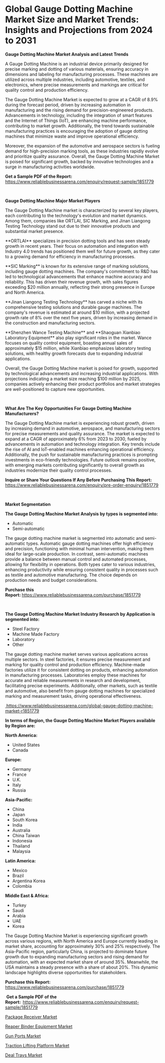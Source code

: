 <p><h1>Global Gauge Dotting Machine Market Size and Market Trends: Insights and Projections from 2024 to 2031</h1></p><p><strong>Gauge Dotting Machine Market Analysis and Latest Trends</strong></p>
<p><p>A Gauge Dotting Machine is an industrial device primarily designed for precise marking and dotting of various materials, ensuring accuracy in dimensions and labeling for manufacturing processes. These machines are utilized across multiple industries, including automotive, textiles, and electronics, where precise measurements and markings are critical for quality control and production efficiency.</p><p>The Gauge Dotting Machine Market is expected to grow at a CAGR of 8.9% during the forecast period, driven by increasing automation in manufacturing and the rising demand for precision-engineered products. Advancements in technology, including the integration of smart features and the Internet of Things (IoT), are enhancing machine performance, contributing to market growth. Additionally, the trend towards sustainable manufacturing practices is encouraging the adoption of gauge dotting machines that minimize waste and improve operational efficiency.</p><p>Moreover, the expansion of the automotive and aerospace sectors is fueling demand for high-precision marking tools, as these industries rapidly evolve and prioritize quality assurance. Overall, the Gauge Dotting Machine Market is poised for significant growth, backed by innovative technologies and a surge in manufacturing activities worldwide.</p></p>
<p><strong>Get a Sample PDF of the Report:&nbsp;</strong> <a href="https://www.reliablebusinessarena.com/enquiry/request-sample/1851779?utm_campaign=1288&utm_medium=2&utm_source=Github&utm_content=ia&utm_term=18102024&utm_id=gauge-dotting-machine">https://www.reliablebusinessarena.com/enquiry/request-sample/1851779</a></p>
<p>&nbsp;</p>
<p><strong>Gauge Dotting Machine Major Market Players</strong></p>
<p><p>The Gauge Dotting Machine market is characterized by several key players, each contributing to the technology's evolution and market dynamics. Among them, companies like ORTLAI, SIC Marking, and Jinan Liangong Testing Technology stand out due to their innovative products and substantial market presence.</p><p>**ORTLAI** specializes in precision dotting tools and has seen steady growth in recent years. Their focus on automation and integration with Industry 4.0 trends has positioned them well for future growth, as they cater to a growing demand for efficiency in manufacturing processes. </p><p>**SIC Marking** is known for its extensive range of marking solutions, including gauge dotting machines. The company's commitment to R&D has led to technological advancements that enhance machine accuracy and reliability. This has driven their revenue growth, with sales figures exceeding $20 million annually, reflecting their strong presence in Europe and North America.</p><p>**Jinan Liangong Testing Technology** has carved a niche with its comprehensive testing solutions and durable gauge machines. The company's revenue is estimated at around $10 million, with a projected growth rate of 8% over the next five years, driven by increasing demand in the construction and manufacturing sectors.</p><p>**Shenzhen Wance Testing Machine** and **Shaoguan Xianbiao Laboratory Equipment** also play significant roles in the market. Wance focuses on quality control equipment, boasting annual sales of approximately $15 million, while Xianbiao emphasizes laboratory testing solutions, with healthy growth forecasts due to expanding industrial applications.</p><p>Overall, the Gauge Dotting Machine market is poised for growth, supported by technological advancements and increasing industrial applications. With projections indicating a market size reaching $100 million by 2025, companies actively enhancing their product portfolios and market strategies are well-positioned to capture new opportunities.</p></p>
<p>&nbsp;</p>
<p><strong>What Are The Key Opportunities For Gauge Dotting Machine Manufacturers?</strong></p>
<p><p>The Gauge Dotting Machine market is experiencing robust growth, driven by increasing demand in automotive, aerospace, and manufacturing sectors for precise measurements and quality assurance. The market is expected to expand at a CAGR of approximately 6% from 2023 to 2030, fueled by advancements in automation and technology integration. Key trends include the rise of AI and IoT-enabled machines enhancing operational efficiency. Additionally, the push for sustainable manufacturing practices is prompting investments in eco-friendly technologies. Future outlook remains positive, with emerging markets contributing significantly to overall growth as industries modernize their quality control processes.</p></p>
<p><strong>Inquire or Share Your Questions If Any Before Purchasing This Report:</strong> <a href="https://www.reliablebusinessarena.com/enquiry/pre-order-enquiry/1851779?utm_campaign=1288&utm_medium=2&utm_source=Github&utm_content=ia&utm_term=18102024&utm_id=gauge-dotting-machine">https://www.reliablebusinessarena.com/enquiry/pre-order-enquiry/1851779</a></p>
<p>&nbsp;</p>
<p><strong>Market Segmentation</strong></p>
<p><strong>The Gauge Dotting Machine Market Analysis by types is segmented into:</strong></p>
<p><ul><li>Automatic</li><li>Semi-automatic</li></ul></p>
<p><p>The gauge dotting machine market is segmented into automatic and semi-automatic types. Automatic gauge dotting machines offer high efficiency and precision, functioning with minimal human intervention, making them ideal for large-scale production. In contrast, semi-automatic machines provide a balance between manual control and automated processes, allowing for flexibility in operations. Both types cater to various industries, enhancing productivity while ensuring consistent quality in processes such as textile and automotive manufacturing. The choice depends on production needs and budget considerations.</p></p>
<p><strong>Purchase this Report:&nbsp;</strong><a href="https://www.reliablebusinessarena.com/purchase/1851779?utm_campaign=1288&utm_medium=2&utm_source=Github&utm_content=ia&utm_term=18102024&utm_id=gauge-dotting-machine">https://www.reliablebusinessarena.com/purchase/1851779</a></p>
<p>&nbsp;</p>
<p><strong>The Gauge Dotting Machine Market Industry Research by Application is segmented into:</strong></p>
<p><ul><li>Steel Factory</li><li>Machine Made Factory</li><li>Laboratory</li><li>Other</li></ul></p>
<p><p>The gauge dotting machine market serves various applications across multiple sectors. In steel factories, it ensures precise measurement and marking for quality control and production efficiency. Machine-made factories utilize it for consistent dotting on products, enhancing automation in manufacturing processes. Laboratories employ these machines for accurate and reliable measurements in research and development, facilitating precise experiments. Additionally, other markets, such as textile and automotive, also benefit from gauge dotting machines for specialized marking and measurement tasks, driving operational effectiveness.</p></p>
<p><a href="https://www.reliablebusinessarena.com/global-gauge-dotting-machine-market-r1851779?utm_campaign=1288&utm_medium=2&utm_source=Github&utm_content=ia&utm_term=18102024&utm_id=gauge-dotting-machine">&nbsp;https://www.reliablebusinessarena.com/global-gauge-dotting-machine-market-r1851779</a></p>
<p><strong>In terms of Region, the Gauge Dotting Machine Market Players available by Region are:</strong></p>
<p>
    <p> <strong> North America: </strong>
        <ul>
            <li>United States</li>
            <li>Canada</li>
        </ul>
        </p> 
    <p> <strong> Europe: </strong>
        <ul>
            <li>Germany</li>
            <li>France</li>
            <li>U.K.</li>
            <li>Italy</li>
            <li>Russia</li>
        </ul>
        </p> 
    <p> <strong> Asia-Pacific: </strong>
        <ul>
            <li>China</li>
            <li>Japan</li>
            <li>South Korea</li>
            <li>India</li>
            <li>Australia</li>
            <li>China Taiwan</li>
            <li>Indonesia</li>
            <li>Thailand</li>
            <li>Malaysia</li>
        </ul>
        </p> 
    <p> <strong> Latin America: </strong>
        <ul>
            <li>Mexico</li>
            <li>Brazil</li>
            <li>Argentina Korea</li>
            <li>Colombia</li>
        </ul>
        </p> 
    <p> <strong> Middle East & Africa: </strong>
        <ul>
            <li>Turkey</li>
            <li>Saudi</li>
            <li>Arabia</li>
            <li>UAE</li>
            <li>Korea</li>
        </ul>
    </p>
    </p>
<p><p>The Gauge Dotting Machine Market is experiencing significant growth across various regions, with North America and Europe currently leading in market share, accounting for approximately 30% and 25% respectively. The Asia-Pacific region, particularly China, is projected to dominate future growth due to expanding manufacturing sectors and rising demand for automation, with an expected market share of around 35%. Meanwhile, the USA maintains a steady presence with a share of about 20%. This dynamic landscape highlights diverse opportunities for stakeholders.</p></p>
<p><strong>Purchase this Report: </strong><a href="https://www.reliablebusinessarena.com/purchase/1851779?utm_campaign=1288&utm_medium=2&utm_source=Github&utm_content=ia&utm_term=18102024&utm_id=gauge-dotting-machine">https://www.reliablebusinessarena.com/purchase/1851779</a></p>
<p>&nbsp;<strong>Get a Sample PDF of the Report:&nbsp;&nbsp;</strong><a href="https://www.reliablebusinessarena.com/enquiry/request-sample/1851779?utm_campaign=1288&utm_medium=2&utm_source=Github&utm_content=ia&utm_term=18102024&utm_id=gauge-dotting-machine">https://www.reliablebusinessarena.com/enquiry/request-sample/1851779</a></p>
<p><strong></strong></p>
<p><p><a href="https://www.linkedin.com/pulse/influencing-factors-package-receiver-market-insights-growth-mbcoe?utm_campaign=1288&utm_medium=2&utm_source=Github&utm_content=ia&utm_term=18102024&utm_id=gauge-dotting-machine">Package Receiver Market</a></p><p><a href="https://github.com/kymakles68e5/Market-Research-Report-List-1/blob/main/reaper-binder-equipment-market.md?utm_campaign=1288&utm_medium=2&utm_source=Github&utm_content=ia&utm_term=18102024&utm_id=gauge-dotting-machine">Reaper Binder Equipment Market</a></p><p><a href="https://www.linkedin.com/pulse/gun-ports-market-size-share-competitive-landscape-trend-f9h6e?utm_campaign=1288&utm_medium=2&utm_source=Github&utm_content=ia&utm_term=18102024&utm_id=gauge-dotting-machine">Gun Ports Market</a></p><p><a href="https://github.com/RoccoManning/Market-Research-Report-List-7/blob/main/traction-lifting-platform-market.md?utm_campaign=1288&utm_medium=2&utm_source=Github&utm_content=ia&utm_term=18102024&utm_id=gauge-dotting-machine">Traction Lifting Platform Market</a></p><p><a href="https://www.linkedin.com/pulse/deal-trays-industry-insights-report-analyzing-market-trends-icske?utm_campaign=1288&utm_medium=2&utm_source=Github&utm_content=ia&utm_term=18102024&utm_id=gauge-dotting-machine">Deal Trays Market</a></p></p>